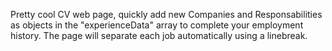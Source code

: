 Pretty cool CV web page, quickly add new Companies and Responsabilities as objects in the "experienceData" array to complete your employment history. The page will separate each job automatically using a linebreak.  
